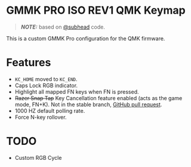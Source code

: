 # GMMK PRO ISO REV1 QMK Keymap
> **_NOTE:_** based on [@subhead](https://github.com/subhead/qmk_gmmk_pro/) code.

This is a custom GMMK Pro configuration for the QMK firmware.

# Features
- `KC_HOME` moved to `KC_END`.
- Caps Lock RGB indicator.
- Highlight all mapped FN keys when FN is pressed.
- ~~Razer Snap Tap~~ Key Cancellation feature enabled (acts as the game mode, FN+K). Not in the stable branch, [GitHub pull request](https://github.com/qmk/qmk_firmware/pull/24000).
- 1000 HZ default polling rate.
- Force N-key rollover. 

# TODO
- Custom RGB Cycle
